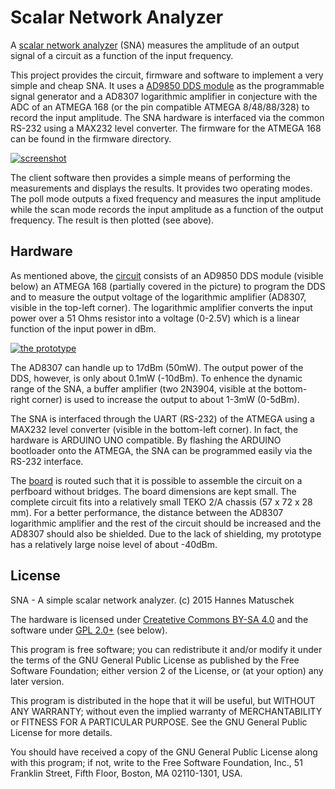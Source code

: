 # Scalar Network Analyzer

A [scalar network analyzer](https://en.wikipedia.org/wiki/Network_analyzer_%28electrical%29) (SNA) measures the amplitude of an output signal of a circuit as a function of the input frequency.

This project provides the circuit, firmware and software to implement a very simple and cheap SNA. It uses a [AD9850 DDS module](http://www.minikits.com.au/electronic-kits/dds-synthesizer/basic-dds/AD9850-DDS-01) as the programmable signal generator and a AD8307 logarithmic amplifier in conjecture with the ADC of an ATMEGA 168 (or the pin compatible ATMEGA 8/48/88/328) to record the input amplitude. The SNA hardware is interfaced via the common RS-232 using a MAX232 level converter. The firmware for the ATMEGA 168 can be found in the firmware directory.

[![screenshot](http://i57.tinypic.com/15fobcp.png)](http://i57.tinypic.com/15fobcp.png)

The client software then provides a simple means of performing the measurements and displays the results. It provides two operating modes. The <emph>poll</emph> mode outputs a fixed frequency and measures the input amplitude while the <emph>scan</emph> mode records the input amplitude as a function of the output frequency. The result is then plotted (see above). 


## Hardware
As mentioned above, the [circuit](https://github.com/hmatuschek/sna/raw/master/doc/compact_scm.pdf) consists of an AD9850 DDS module (visible below) an ATMEGA 168 (partially covered in the picture) to program the DDS and to measure the output voltage of the logarithmic amplifier (AD8307, visible in the top-left corner). The logarithmic amplifier converts the input power over a 51 Ohms resistor into a voltage (0-2.5V) which is a linear function of the input power in dBm. 

[![the prototype](http://i60.tinypic.com/16k17go.jpg)](http://i60.tinypic.com/16k17go.jpg)

The AD8307 can handle up to 17dBm (50mW). The output power of the DDS, however, is only about 0.1mW (-10dBm). To enhence the dynamic range of the SNA, a buffer amplifier (two 2N3904, visible at the bottom-right corner) is used to increase the output to about 1-3mW (0-5dBm).  

The SNA is interfaced through the UART (RS-232) of the ATMEGA using a MAX232 level converter (visible in the bottom-left corner). In fact, the hardware is ARDUINO UNO compatible. By flashing the ARDUINO bootloader onto the ATMEGA, the SNA can be programmed easily via the RS-232 interface. 

The [board](https://github.com/hmatuschek/sna/raw/master/doc/compact_brd.pdf) is routed such that it is possible to assemble the circuit on a perfboard without bridges. The board dimensions are kept small. The complete circuit fits into a relatively small TEKO 2/A chassis (57 x 72 x 28 mm). For a better performance, the distance between the AD8307 logarithmic amplifier and the rest of the circuit should be increased and the AD8307 should also be shielded. Due to the lack of shielding, my prototype has a relatively large noise level of about -40dBm.


## License
SNA - A simple scalar network analyzer. (c) 2015 Hannes Matuschek <hmatuschek at gmail dot com>

The hardware is licensed under [Createtive Commons BY-SA 4.0](https://creativecommons.org/licenses/by-sa/4.0/) and the software under [GPL 2.0+](https://www.gnu.org/licenses/old-licenses/gpl-2.0.txt) (see below).

This program is free software; you can redistribute it and/or
modify it under the terms of the GNU General Public License
as published by the Free Software Foundation; either version 2
of the License, or (at your option) any later version.</p>

This program is distributed in the hope that it will be useful,
but WITHOUT ANY WARRANTY; without even the implied warranty of
MERCHANTABILITY or FITNESS FOR A PARTICULAR PURPOSE.  See the
GNU General Public License for more details.

You should have received a copy of the GNU General Public License
along with this program; if not, write to the Free Software
Foundation, Inc., 51 Franklin Street, Fifth Floor, Boston, MA  02110-1301, USA.
